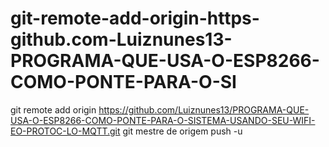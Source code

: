 # git-remote-add-origin-https-github.com-Luiznunes13-PROGRAMA-QUE-USA-O-ESP8266-COMO-PONTE-PARA-O-SI
git remote add origin https://github.com/Luiznunes13/PROGRAMA-QUE-USA-O-ESP8266-COMO-PONTE-PARA-O-SISTEMA-USANDO-SEU-WIFI-EO-PROTOC-LO-MQTT.git  git mestre de origem push -u

